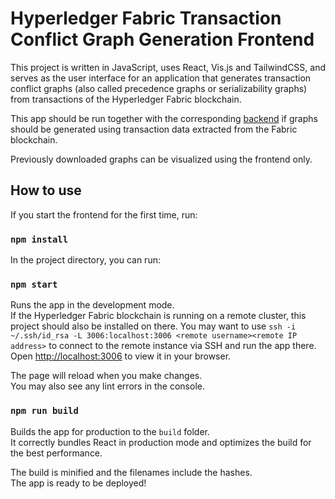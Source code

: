 # Hyperledger Fabric Transaction Conflict Graph Generation Frontend

This project is written in JavaScript, uses React, Vis.js and TailwindCSS, and serves as the user interface for an application that generates transaction conflict graphs (also called precedence graphs or serializability graphs) from transactions of the Hyperledger Fabric blockchain.

This app should be run together with the corresponding [backend](https://github.com/ninori9/GraphGenerationBackend) if graphs should be generated using transaction data extracted from the Fabric blockchain.

Previously downloaded graphs can be visualized using the frontend only.

## How to use

If you start the frontend for the first time, run:

### `npm install`

In the project directory, you can run:

### `npm start`

Runs the app in the development mode.\
If the Hyperledger Fabric blockchain is running on a remote cluster, this project should also be installed on there.
You may want to use `ssh -i ~/.ssh/id_rsa -L 3006:localhost:3006 <remote username><remote IP address>` to connect to the remote instance via SSH and run the app there.
Open [http://localhost:3006](http://localhost:3006) to view it in your browser.

The page will reload when you make changes.\
You may also see any lint errors in the console.

### `npm run build`

Builds the app for production to the `build` folder.\
It correctly bundles React in production mode and optimizes the build for the best performance.

The build is minified and the filenames include the hashes.\
The app is ready to be deployed!
